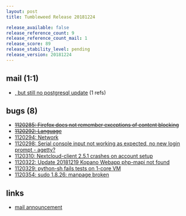 ```yaml
---
layout: post
title: Tumbleweed Release 20181224

release_available: false
release_reference_count: 9
release_reference_count_mail: 1
release_score: 89
release_stability_level: pending
release_version: 20181224
---
```


## mail (1:1)

- [, but still no postgresql update](https://lists.opensuse.org/opensuse-factory/2018-12/msg00164.html) (1 refs)

## bugs (8)

<!--more-->

- ~~[1120285: Firefox does not remember exceptions of content blocking](https://bugzilla.opensuse.org/show_bug.cgi?id=1120285)~~
- ~~[1120292: Language](https://bugzilla.opensuse.org/show_bug.cgi?id=1120292)~~
- [1120294: Network](https://bugzilla.opensuse.org/show_bug.cgi?id=1120294)
- [1120298: Serial console input not working as expected, no new login prompt - agetty?](https://bugzilla.opensuse.org/show_bug.cgi?id=1120298)
- [1120310: Nextcloud-client 2.5.1 crashes on account setup](https://bugzilla.opensuse.org/show_bug.cgi?id=1120310)
- [1120322: Update 20181219 Kopano Webapp php-mapi not found](https://bugzilla.opensuse.org/show_bug.cgi?id=1120322)
- [1120329: python-sh fails tests on 1-core VM](https://bugzilla.opensuse.org/show_bug.cgi?id=1120329)
- [1120354: sudo 1.8.26: manpage broken](https://bugzilla.opensuse.org/show_bug.cgi?id=1120354)



## links

- [mail announcement](https://lists.opensuse.org/opensuse-factory/2018-12/msg00160.html)
